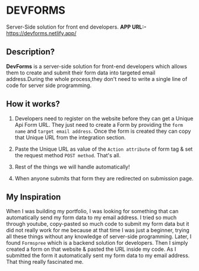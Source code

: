 # DEVFORMS
  Server-Side solution for front end developers.
 **APP URL:-** https://devforms.netlify.app/
## Description?
  **DevForms** is a server-side solution for front-end developers which allows them to create and submit their form data into targeted email address.During the whole process,they don't need to write a single line of code for server side programming.
 
## How it works?
  1. Developers need to register on the website before they can get a Unique Api Form URL. They just need to create a Form by providing the `form name` and `target email address`. Once the form is created they can copy that Unique URL from the integration section.
 
  2. Paste the Unique URL as value of the `Action attribute` of form tag & set the request method `POST method`. That's all.
 
  3. Rest of the things we will handle automatically!
 
  4. When anyone submits that form they are redirected on submission page.
 
## My Inspiration
  When I was building my portfolio, I was looking for something that can automatically send my form data to my email address. I tried so much through youtube, copy-pasted so much code to submit my form data but it did not really work for me because at that time I was just a beginner, trying all these things without any knowledge of server-side programming.
  Later, I found `Formspree` which is a backend solution for developers. Then I simply created a form on that website & pasted the URL inside my code. As I submitted the form it automatically sent my form data to my email address. That thing really fascinated me.
